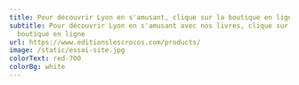 ```yaml
---
title: Pour découvrir Lyon en s'amusant, clique sur la boutique en ligne
subtitle: Pour découvrir Lyon en s'amusant avec nos livres, clique sur la
  boutique en ligne
url: https://www.editionslescrocos.com/products/
image: /static/essai-site.jpg
colorText: red-700
colorBg: white
---
```

